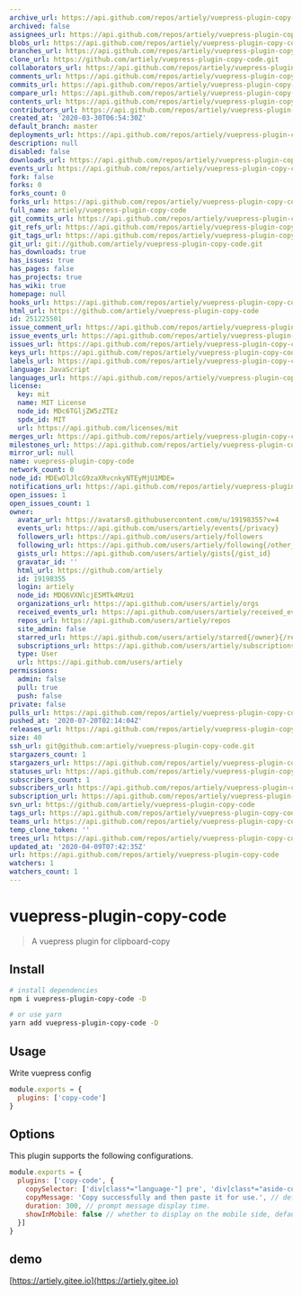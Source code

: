 ```yaml
---
archive_url: https://api.github.com/repos/artiely/vuepress-plugin-copy-code/{archive_format}{/ref}
archived: false
assignees_url: https://api.github.com/repos/artiely/vuepress-plugin-copy-code/assignees{/user}
blobs_url: https://api.github.com/repos/artiely/vuepress-plugin-copy-code/git/blobs{/sha}
branches_url: https://api.github.com/repos/artiely/vuepress-plugin-copy-code/branches{/branch}
clone_url: https://github.com/artiely/vuepress-plugin-copy-code.git
collaborators_url: https://api.github.com/repos/artiely/vuepress-plugin-copy-code/collaborators{/collaborator}
comments_url: https://api.github.com/repos/artiely/vuepress-plugin-copy-code/comments{/number}
commits_url: https://api.github.com/repos/artiely/vuepress-plugin-copy-code/commits{/sha}
compare_url: https://api.github.com/repos/artiely/vuepress-plugin-copy-code/compare/{base}...{head}
contents_url: https://api.github.com/repos/artiely/vuepress-plugin-copy-code/contents/{+path}
contributors_url: https://api.github.com/repos/artiely/vuepress-plugin-copy-code/contributors
created_at: '2020-03-30T06:54:30Z'
default_branch: master
deployments_url: https://api.github.com/repos/artiely/vuepress-plugin-copy-code/deployments
description: null
disabled: false
downloads_url: https://api.github.com/repos/artiely/vuepress-plugin-copy-code/downloads
events_url: https://api.github.com/repos/artiely/vuepress-plugin-copy-code/events
fork: false
forks: 0
forks_count: 0
forks_url: https://api.github.com/repos/artiely/vuepress-plugin-copy-code/forks
full_name: artiely/vuepress-plugin-copy-code
git_commits_url: https://api.github.com/repos/artiely/vuepress-plugin-copy-code/git/commits{/sha}
git_refs_url: https://api.github.com/repos/artiely/vuepress-plugin-copy-code/git/refs{/sha}
git_tags_url: https://api.github.com/repos/artiely/vuepress-plugin-copy-code/git/tags{/sha}
git_url: git://github.com/artiely/vuepress-plugin-copy-code.git
has_downloads: true
has_issues: true
has_pages: false
has_projects: true
has_wiki: true
homepage: null
hooks_url: https://api.github.com/repos/artiely/vuepress-plugin-copy-code/hooks
html_url: https://github.com/artiely/vuepress-plugin-copy-code
id: 251225501
issue_comment_url: https://api.github.com/repos/artiely/vuepress-plugin-copy-code/issues/comments{/number}
issue_events_url: https://api.github.com/repos/artiely/vuepress-plugin-copy-code/issues/events{/number}
issues_url: https://api.github.com/repos/artiely/vuepress-plugin-copy-code/issues{/number}
keys_url: https://api.github.com/repos/artiely/vuepress-plugin-copy-code/keys{/key_id}
labels_url: https://api.github.com/repos/artiely/vuepress-plugin-copy-code/labels{/name}
language: JavaScript
languages_url: https://api.github.com/repos/artiely/vuepress-plugin-copy-code/languages
license:
  key: mit
  name: MIT License
  node_id: MDc6TGljZW5zZTEz
  spdx_id: MIT
  url: https://api.github.com/licenses/mit
merges_url: https://api.github.com/repos/artiely/vuepress-plugin-copy-code/merges
milestones_url: https://api.github.com/repos/artiely/vuepress-plugin-copy-code/milestones{/number}
mirror_url: null
name: vuepress-plugin-copy-code
network_count: 0
node_id: MDEwOlJlcG9zaXRvcnkyNTEyMjU1MDE=
notifications_url: https://api.github.com/repos/artiely/vuepress-plugin-copy-code/notifications{?since,all,participating}
open_issues: 1
open_issues_count: 1
owner:
  avatar_url: https://avatars0.githubusercontent.com/u/19198355?v=4
  events_url: https://api.github.com/users/artiely/events{/privacy}
  followers_url: https://api.github.com/users/artiely/followers
  following_url: https://api.github.com/users/artiely/following{/other_user}
  gists_url: https://api.github.com/users/artiely/gists{/gist_id}
  gravatar_id: ''
  html_url: https://github.com/artiely
  id: 19198355
  login: artiely
  node_id: MDQ6VXNlcjE5MTk4MzU1
  organizations_url: https://api.github.com/users/artiely/orgs
  received_events_url: https://api.github.com/users/artiely/received_events
  repos_url: https://api.github.com/users/artiely/repos
  site_admin: false
  starred_url: https://api.github.com/users/artiely/starred{/owner}{/repo}
  subscriptions_url: https://api.github.com/users/artiely/subscriptions
  type: User
  url: https://api.github.com/users/artiely
permissions:
  admin: false
  pull: true
  push: false
private: false
pulls_url: https://api.github.com/repos/artiely/vuepress-plugin-copy-code/pulls{/number}
pushed_at: '2020-07-20T02:14:04Z'
releases_url: https://api.github.com/repos/artiely/vuepress-plugin-copy-code/releases{/id}
size: 40
ssh_url: git@github.com:artiely/vuepress-plugin-copy-code.git
stargazers_count: 1
stargazers_url: https://api.github.com/repos/artiely/vuepress-plugin-copy-code/stargazers
statuses_url: https://api.github.com/repos/artiely/vuepress-plugin-copy-code/statuses/{sha}
subscribers_count: 1
subscribers_url: https://api.github.com/repos/artiely/vuepress-plugin-copy-code/subscribers
subscription_url: https://api.github.com/repos/artiely/vuepress-plugin-copy-code/subscription
svn_url: https://github.com/artiely/vuepress-plugin-copy-code
tags_url: https://api.github.com/repos/artiely/vuepress-plugin-copy-code/tags
teams_url: https://api.github.com/repos/artiely/vuepress-plugin-copy-code/teams
temp_clone_token: ''
trees_url: https://api.github.com/repos/artiely/vuepress-plugin-copy-code/git/trees{/sha}
updated_at: '2020-04-09T07:42:35Z'
url: https://api.github.com/repos/artiely/vuepress-plugin-copy-code
watchers: 1
watchers_count: 1
---
```


# vuepress-plugin-copy-code

> A vuepress plugin for clipboard-copy

## Install

``` bash
# install dependencies
npm i vuepress-plugin-copy-code -D

# or use yarn
yarn add vuepress-plugin-copy-code -D
```

## Usage

Write vuepress config

``` javascript
module.exports = {
  plugins: ['copy-code']
}
```

## Options

This plugin supports the following configurations.

``` javascript
module.exports = {
  plugins: ['copy-code', {
    copySelector: ['div[class*="language-"] pre', 'div[class*="aside-code"] aside'], // String or Array
    copyMessage: 'Copy successfully and then paste it for use.', // default is 'Copy successfully and then paste it for use.'
    duration: 300, // prompt message display time.
    showInMobile: false // whether to display on the mobile side, default: false.
  }]
}
```
## demo
[https://artiely.gitee.io](https://artiely.gitee.io)

